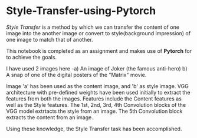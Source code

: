 # Style-Transfer-using-Pytorch

*Style Transfer* is  a method by which we can transfer the content of one image into the another image or convert to style(background impression)
of one image to match that of another. 

This notebook is completed as an assignment and makes use of **Pytorch** for to achieve the goals.

I have used 2 images here -a) An image of Joker (the famous anti-hero) b) A snap of one of the digital posters of the "Matrix" movie.

Image 'a' has been used as the content image, and 'b' as style image.  VGG architecture with pre-defined weights have been used initially to extract the features from both the images.
Features include the Content features as well as the Style features. The 1st, 2nd, 3rd, 4th Convolution blocks of the VGG model extrtacts the style from an image. The 5th Convolution block extracts the content from an image.

Using these knowledge, the Style Transfer task has been accomplished.
